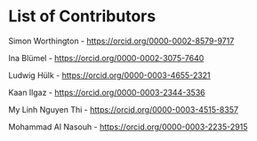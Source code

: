 # List of Contributors

Simon Worthington - https://orcid.org/0000-0002-8579-9717

Ina Blümel - https://orcid.org/0000-0002-3075-7640

Ludwig Hülk - https://orcid.org/0000-0003-4655-2321

Kaan Ilgaz - https://orcid.org/0000-0003-2344-3536

My Linh Nguyen Thi - https://orcid.org/0000-0003-4515-8357

Mohammad Al Nasouh - https://orcid.org/0000-0003-2235-2915